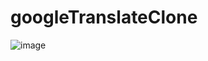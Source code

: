 # googleTranslateClone

![image](https://user-images.githubusercontent.com/83596975/229257258-24433407-864d-4c07-8bfd-95cd50e17ce8.png)
